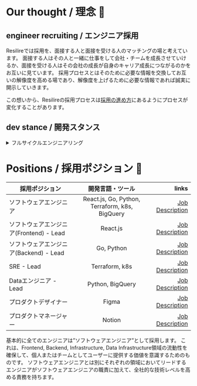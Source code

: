 # Our thought / 理念 🤗
## engineer recruiting / エンジニア採用

Resilireでは採用を、面接する人と面接を受ける人のマッチングの場と考えています。
面接する人はその人と一緒に仕事をして会社・チームを成長させていけるか、面接を受ける人はその会社の成長が自身のキャリア成長につながるのかをお互いに見ています。
採用プロセスとはそのために必要な情報を交換してお互いの解像度を高める場であり、解像度を上げるために必要な情報であれば誠実に開示していきます。

この想いから、Resilireの採用プロセスは[採用の進め方](https://speakerdeck.com/resilire/resilire-company-deck-a02e737a-393d-4c43-b7f5-9cbf869b3f9c?slide=35)にあるようにプロセスが変化することがあります。

## dev stance / 開発スタンス

<details>
<summary>フルサイクルエンジニアリング</summary>

開発チームは"ユーザーのどのペインに対してどういった価値を提供するのか"を強く意識していくことを目指します。

そのため、[Netflixのフルサイクルエンジニアリング](https://netflixtechblog.com/full-cycle-developers-at-netflix-a08c31f83249)の概念に賛同し、
開発チームの中で設計・開発・運用保守までを広くエンジニアリングすることで、最終的にユーザーに届ける価値を意識していきます。

採用では、スキルスタックや開発プロセスでの静的なポジション採用にこだわらず、ユーザーに価値を届けるためにチームをより良い状態へコミットしてくれる方とのマッチングを目指しております。
</details>

# Positions / 採用ポジション 🌈

| 採用ポジション | 開発言語・ツール | links  |
| ------------- |:-------------:| -----:|
| ソフトウェアエンジニア | React.js, Go, Python, Terraform, k8s, BigQuery | [Job Description](./software_engineer.md) |
| ソフトウェアエンジニア(Frontend) - Lead | React.js | [Job Description](./techlead_frontend.md) |
| ソフトウェアエンジニア(Backend) - Lead | Go, Python | [Job Description](./techlead_backend.md) |
| SRE - Lead | Terraform, k8s | [Job Description](./techlead_sre.md) |
| Dataエンジニア - Lead | Python, BigQuery | [Job Description](./techlead_data.md) |
| プロダクトデザイナー | Figma | [Job Description](./product_designer.md) |
| プロダクトマネージャー | Notion | [Job Description](./product_manager.md) |

基本的に全てのエンジニアは”ソフトウェアエンジニア”として採用します。
これは、Frontend, Backend, Infrastructure, Data Infrastructure領域の流動性を確保して、個人またはチームとしてユーザーに提供する価値を意識するためのものです。
ソフトウェアエンジニアとは別にそれぞれの領域においてリードするエンジニアがソフトウェアエンジニアの職責に加えて、全社的な技術レベルを高める責務を持ちます。





